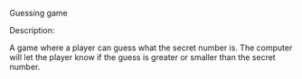 Guessing game

Description:

A game where a player can guess what the secret number is.
The computer will let the player know if the guess is greater or smaller than the secret number.

